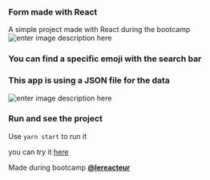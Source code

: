 ### Form made with React

A simple project  made with React during the bootcamp ![enter image description here](https://res.cloudinary.com/dt3dcdlk6/image/upload/v1601295439/Capture_d_e%CC%81cran_2020-09-28_a%CC%80_14.17.10_nqsoj2.png)

### You can find a specific emoji with the search bar
### This app is using a JSON file for the data


![enter image description here](https://media.giphy.com/media/B3uI4JDKzkgqYy3CDU/giphy.gif)




### Run and see the project

Use `yarn start` to run it

you can try it [here](https://elegant-chandrasekhar-5b43fa.netlify.app/)



Made during bootcamp [**@lereacteur**](https://www.lereacteur.io/)
